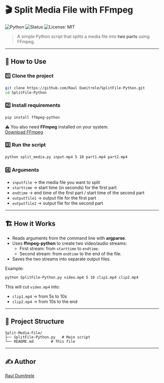 # 🎬 Split Media File with FFmpeg

![Python](https://img.shields.io/badge/python-3.8%2B-brightgreen)
![Status](https://img.shields.io/badge/status-stable-success)
![License: MIT](https://img.shields.io/badge/License-MIT-blue.svg)

> A simple Python script that splits a media file into **two parts** using FFmpeg.  

---

## 🚀 How to Use

### 1️⃣ Clone the project

```bash
git clone https://github.com/Raul Dumitrele/SplitFile-Python.git
cd SplitFile-Python
```

### 2️⃣ Install requirements

```bash
pip install ffmpeg-python
```

⚠️ You also need **FFmpeg** installed on your system.  
[Download FFmpeg](https://ffmpeg.org/download.html)

### 3️⃣ Run the script

```bash
python split_media.py input.mp4 5 10 part1.mp4 part2.mp4
```

### 4️⃣ Arguments

- `inputfile` → the media file you want to split  
- `starttime` → start time (in seconds) for the first part  
- `endtime` → end time of the first part / start time of the second part  
- `outputfile1` → output file for the first part  
- `outputfile2` → output file for the second part  

---

## 🏗️ How it Works

- Reads arguments from the command line with **argparse**.
- Uses **ffmpeg-python** to create two video/audio streams:
  - First stream: from `starttime` to `endtime`.
  - Second stream: from `endtime` to the end of the file.
- Saves the two streams into separate output files.  

Example:  

```bash
python SplitFile-Python.py video.mp4 5 10 clip1.mp4 clip2.mp4
```

This will cut `video.mp4` into:
- `clip1.mp4` → from 5s to 10s  
- `clip2.mp4` → from 10s to the end  

---

## 📂 Project Structure

```
Split-Media-File/
├── SplitFile-Python.py   # Main script
└── README.md        # This file
```

---

## ✍️ Author

[Raul Dumitrele](https://github.com/Raul-Dumitrele)
